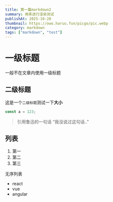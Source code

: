 ```yaml
---
title: 第一篇markdown2
summary: 用来进行渲染测试
publishAt: 2025-10-20
thumbnail: https://owo.haruu.fun/picgo/pic.webp
category: markdown
tags: ["markdown", "test"]
---
```


# 一级标题

一般不在文章内使用一级标题

## 二级标题

这是一个`二级标题`测试一下**大小**

```js
const a = 123;
```

> 引用鲁迅的一句话
> “我没说过这句话..”

## 列表

1. 第一
2. 第二
3. 第三

无序列表

- react
- vue
- angular